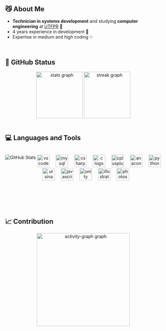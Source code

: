 ## 😼 About Me

 - **Technician in systems development** and studying **computer engineering** at [UTFPR](https://www.utfpr.edu.br/) 📓
 - 4 years experience in development 👾
 - Expertise in medium and high coding ✨

</br>

## 🌟 GitHub Status

<div align="center">
  <img src="https://github-readme-stats.vercel.app/api?username=BepeBruni&hide_title=false&hide_rank=false&show_icons=true&include_all_commits=true&count_private=true&disable_animations=false&theme=react&locale=en&hide_border=false&order=1" height="150" alt="stats graph"  />
  <img src="https://streak-stats.demolab.com?user=BepeBruni&locale=en&mode=daily&theme=react&hide_border=false&border_radius=5&order=3" height="150" alt="streak graph"  />
</div>
  
</br>

## 💻 Languages and Tools 

</br>

<div>
  <img src="https://github-readme-stats.vercel.app/api/top-langs/?username=BepeBruni&theme=radical&count_private=false&layout=donut&hide_title=true&" alt="GitHub Stats" align="left">
</div>

<div align="center">
  <img src="https://cdn.jsdelivr.net/gh/devicons/devicon/icons/vscode/vscode-original.svg" height="40" alt="vscode logo"  />
  <img width="12" />
  <img src="https://cdn.jsdelivr.net/gh/devicons/devicon/icons/mysql/mysql-original.svg" height="40" alt="mysql logo"  />
  <img width="12" />
  <img src="https://cdn.jsdelivr.net/npm/simple-icons@3.13.0/icons/csharp.svg" height="40" alt="csharp logo"  />
  <img width="12" />
  <img src="https://cdn.jsdelivr.net/npm/simple-icons@3.13.0/icons/c.svg" height="40" alt="c logo"  />
  <img width="12" />
  <img src="https://cdn.jsdelivr.net/npm/simple-icons@3.13.0/icons/cplusplus.svg" height="40" alt="cplusplus logo"  />
  <img width="12" />
  <img src="https://cdn.jsdelivr.net/npm/simple-icons@3.13.0/icons/anaconda.svg" height="40" alt="anaconda logo"  />
  <img width="12" />
  <img src="https://cdn.jsdelivr.net/npm/simple-icons@3.13.0/icons/python.svg" height="40" alt="python logo"  />
  <img width="12" />
  <img src="https://www.ursinaengine.org/ursina_logo_wireframe.webp" height="40" alt="ursina logo"  />
  <img width="12" />
  <img src="https://cdn.jsdelivr.net/npm/simple-icons@3.13.0/icons/javascript.svg" height="40" alt="javascript logo"  />
  <img width="12" />
  <img src="https://cdn.jsdelivr.net/npm/simple-icons@3.13.0/icons/unity.svg" height="40" alt="unity logo"  />
  <img width="12" />
  <img src="https://cdn.jsdelivr.net/gh/devicons/devicon/icons/illustrator/illustrator-plain.svg" height="40" alt="illustrator logo"  />
  <img width="12" />
  <img src="https://cdn.jsdelivr.net/gh/devicons/devicon/icons/photoshop/photoshop-plain.svg" height="40" alt="photoshop logo"  />
</div>

</br>
</br>
</br>
</br>
</br>

## 📈 Contribution

<div align="center">
  <img src="https://github-readme-activity-graph.vercel.app/graph?username=BepeBruni&radius=16&theme=react&area=true&order=5" height="300" alt="activity-graph graph"  />
</div>
